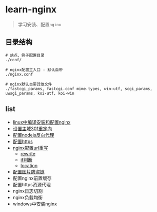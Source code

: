 # learn-nginx

> 学习安装、配置`nginx`

## 目录结构

```
# 站点、例子配置目录
./conf/

# nginx配置主入口 - 默认自带
./nginx.conf

# nginx默认自带其他文件
./fastcgi_params, fastcgi.conf mime.types, win-utf, scgi_params, uwsgi_params, koi-utf, koi-win
```

## list

* [linux中编译安装和配置nginx](https://xuexb.com/html/linuxzhong-bian-yi-an-zhuang-he-pei-zhi-nginx.html)
* [设置主域301重定向](docs/domain.md)
* [配置nodejs反向代理](docs/nodejs-proxy.md)
* [配置https](docs/https.md)
* [nginx配置url重写](docs/url.md)
    * [rewrite](docs/url.md#rewrite)
    * [if判断](docs/url.md#if判断)
    * [location](docs/url.md#location)
* [配置图片防盗链](docs/invalid_referer.md)
* 配置nginx前置缓存
* 配置https资源代理
* nginx日志切割
* nginx负载均衡
* windows中安装nginx
